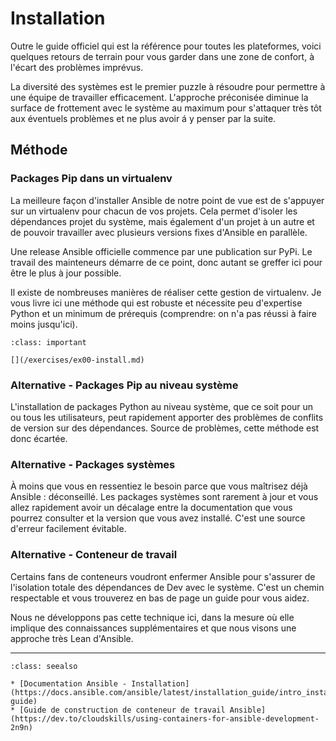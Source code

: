 # Installation

Outre le guide officiel qui est la référence pour toutes les plateformes, voici quelques retours de terrain
pour vous garder dans une zone de confort, à l'écart des problèmes imprévus.

La diversité des systèmes est le premier puzzle à résoudre pour permettre à une équipe de travailler efficacement.
L'approche préconisée diminue la surface de frottement avec le système au maximum pour s'attaquer très tôt aux éventuels
problèmes et ne plus avoir á y penser par la suite.

## Méthode

### Packages Pip dans un virtualenv

La meilleure façon d'installer Ansible de notre point de vue est de s'appuyer sur un virtualenv 
pour chacun de vos projets. Cela permet d'isoler les dépendances projet du système, mais également d'un projet à un autre
et de pouvoir travailler avec plusieurs versions fixes d'Ansible en parallèle.

Une release Ansible officielle commence par une publication sur PyPi. Le travail des mainteneurs démarre de ce 
point, donc autant se greffer ici pour être le plus à jour possible.

Il existe de nombreuses manières de réaliser cette gestion de virtualenv. Je vous livre ici une méthode qui 
est robuste et nécessite peu d'expertise Python et un minimum de prérequis
(comprendre: on n'a pas réussi à faire moins jusqu'ici).

```{admonition} Mise en pratique
:class: important

[](/exercises/ex00-install.md)
```

### Alternative - Packages Pip au niveau système

L'installation de packages Python au niveau système, que ce soit pour un ou tous les utilisateurs, peut rapidement apporter 
des problèmes de conflits de version sur des dépendances. Source de problèmes, cette méthode est donc écartée.


### Alternative - Packages systèmes

À moins que vous en ressentiez le besoin parce que vous maîtrisez déjà Ansible : déconseillé. Les packages systèmes 
sont rarement à jour et vous allez rapidement avoir un décalage entre la documentation que vous pourrez consulter
et la version que vous avez installé. C'est une source d'erreur facilement évitable.


### Alternative - Conteneur de travail

Certains fans de conteneurs voudront enfermer Ansible pour s'assurer de l'isolation totale des dépendances de Dev avec le système.
C'est un chemin respectable et vous trouverez en bas de page un guide pour vous aidez.

Nous ne développons pas cette technique ici, dans la mesure où elle implique des connaissances supplémentaires et que nous visons
une approche très Lean d'Ansible.

----

```{admonition} Approfondir
:class: seealso

* [Documentation Ansible - Installation](https://docs.ansible.com/ansible/latest/installation_guide/intro_installation.html#installation-guide)
* [Guide de construction de conteneur de travail Ansible](https://dev.to/cloudskills/using-containers-for-ansible-development-2n9n)
```


